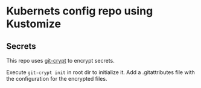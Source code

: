 # Kubernets config repo using Kustomize

## Secrets
This repo uses [git-crypt](https://www.agwa.name/projects/git-crypt/) to encrypt secrets.

Execute ```git-crypt init``` in root dir to initialize it.
Add a .gitattributes file with the configuration for the encrypted files.